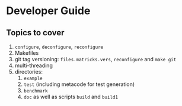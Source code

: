 # Developer Guide

## Topics to cover

1. ```configure```, ```deconfigure```, ```reconfigure```
1. Makefiles
1. git tag versioning: ```files.matricks.vers```, ```reconfigure``` and ```make git```
1. multi-threading
1. directories:
   1. ```example```
   1. ```test``` (including metacode for test generation)
   1. ```benchmark```
   1. ```doc``` as well as scripts ```build``` and ```build1```
